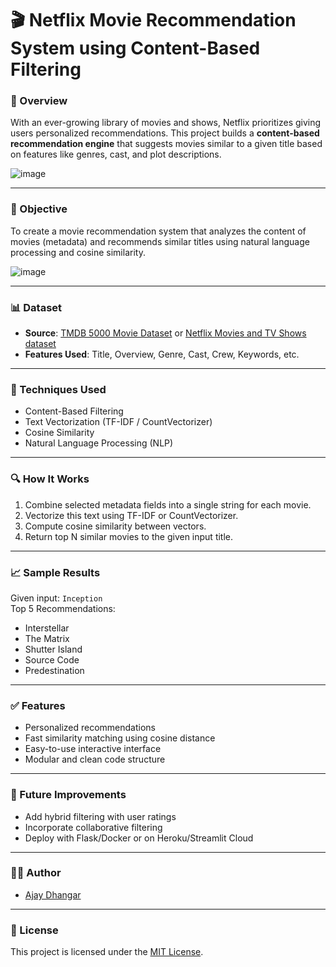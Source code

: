 # 🎬 Netflix Movie Recommendation System using Content-Based Filtering

### 📌 Overview

With an ever-growing library of movies and shows, Netflix prioritizes giving users personalized recommendations. This project builds a **content-based recommendation engine** that suggests movies similar to a given title based on features like genres, cast, and plot descriptions.

![image](https://github.com/user-attachments/assets/8825ab7d-534e-424d-8401-13eb69c6a62d)

---

### 🧠 Objective

To create a movie recommendation system that analyzes the content of movies (metadata) and recommends similar titles using natural language processing and cosine similarity.

![image](https://github.com/user-attachments/assets/385895d5-685f-4352-b211-7c0e87e4c351)

---

### 📊 Dataset

- **Source**: [TMDB 5000 Movie Dataset](https://www.kaggle.com/datasets/tmdb/tmdb-movie-metadata) or [Netflix Movies and TV Shows dataset](https://www.kaggle.com/datasets/shivamb/netflix-shows)
- **Features Used**: Title, Overview, Genre, Cast, Crew, Keywords, etc.

---

### 🧪 Techniques Used

- Content-Based Filtering
- Text Vectorization (TF-IDF / CountVectorizer)
- Cosine Similarity
- Natural Language Processing (NLP)

---

### 🔍 How It Works

1. Combine selected metadata fields into a single string for each movie.
2. Vectorize this text using TF-IDF or CountVectorizer.
3. Compute cosine similarity between vectors.
4. Return top N similar movies to the given input title.

---

### 📈 Sample Results

Given input: `Inception`  
Top 5 Recommendations:
- Interstellar  
- The Matrix  
- Shutter Island  
- Source Code  
- Predestination

---

### ✅ Features

* Personalized recommendations
* Fast similarity matching using cosine distance
* Easy-to-use interactive interface
* Modular and clean code structure

---

### 🧼 Future Improvements

* Add hybrid filtering with user ratings
* Incorporate collaborative filtering
* Deploy with Flask/Docker or on Heroku/Streamlit Cloud

---

### 👨‍💻 Author

* [Ajay Dhangar](https://github.com/ajay-dhangar)

---

### 📄 License

This project is licensed under the [MIT License](/LICENSE).
